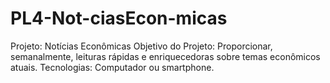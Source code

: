 # PL4-Not-ciasEcon-micas
Projeto: Notícias Econômicas
Objetivo do Projeto: Proporcionar, semanalmente, leituras rápidas e enriquecedoras sobre temas econômicos atuais.
Tecnologias: Computador ou smartphone.
